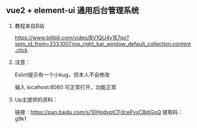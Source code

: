 ## vue2 + element-ui 通用后台管理系统

1. 教程来自B站
   
   https://www.bilibili.com/video/BV1QU4y1E7qo?spm_id_from=333.1007.top_right_bar_window_default_collection.content.click


2. 注意：

   Eslint提示有一个小bug，但本人不会修改

   输入 localhost:8080 可正常打开，功能正常

3. Up主提供的资料：
    
    链接：https://pan.baidu.com/s/10HgdvptCFdcePvxC8djGoQ   提取码：g9k1 

